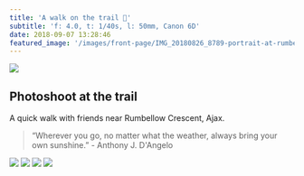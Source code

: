 ```yaml
---
title: 'A walk on the trail 🌲'
subtitle: 'f: 4.0, t: 1/40s, l: 50mm, Canon 6D'
date: 2018-09-07 13:28:46
featured_image: '/images/front-page/IMG_20180826_8789-portrait-at-rumbellow-trail-1600x1100.jpg'
---
```


![](/images/front-page/IMG_20180826_8789-portrait-at-rumbellow-trail-1600x1100.jpg)

## Photoshoot at the trail
A quick walk with friends near Rumbellow Crescent, Ajax.
 
> “Wherever you go, no matter what the weather, always bring your own sunshine.” - Anthony J. D'Angelo

<div class="gallery" data-columns="4">
	<img src="/images/2018-08/IMG_20180826_8762-trail-walk-portrait-couple-1300x900.jpg">
	<img src="/images/2018-08/IMG_20180826_8785-trail-walk-portrait-2-1300x900.jpg">
	<img src="/images/2018-08/IMG_20180826_8831-trail-walk-portrait-3-1300x900.jpg">
	<img src="/images/2018-08/IMG_20180826_8879-trail-walk-path-1300x900.jpeg">
</div>